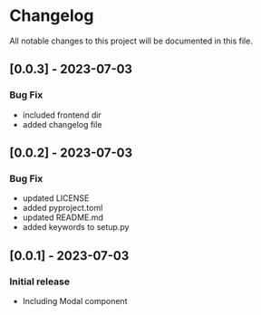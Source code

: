# Changelog
All notable changes to this project will be documented in this file.

## [0.0.3] - 2023-07-03
### Bug Fix
- included frontend dir
- added changelog file

## [0.0.2] - 2023-07-03
### Bug Fix
- updated LICENSE
- added pyproject.toml
- updated README.md
- added keywords to setup.py

## [0.0.1] - 2023-07-03
### Initial release
- Including Modal component